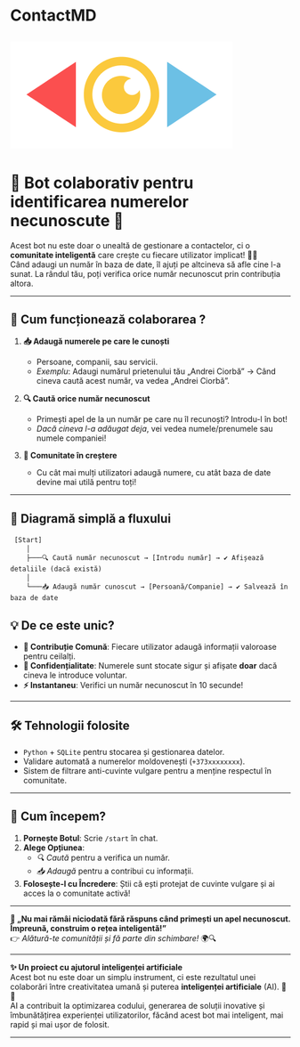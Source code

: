 # ContactMD
![](https://github.com/rzvn332/ContactMD-TelegramBot/blob/main/images/logo.png)
---
# 🌟 Bot colaborativ pentru identificarea numerelor necunoscute 🌟  

Acest bot nu este doar o unealtă de gestionare a contactelor, ci o **comunitate inteligentă** care crește cu fiecare utilizator implicat! 📲✨  
Când adaugi un număr în baza de date, îl ajuți pe altcineva să afle cine l-a sunat. La rândul tău, poți verifica orice număr necunoscut prin contribuția altora.  

---

## 🚀 **Cum funcționează colaborarea ?**  

1. **📥 Adaugă numerele pe care le cunoști**  
   - Persoane, companii, sau servicii.  
   - *Exemplu*: Adaugi numărul prietenului tău „Andrei Ciorbă” → Când cineva caută acest număr, va vedea „Andrei Ciorbă”.  

2. **🔍 Caută orice număr necunoscut**  
   - Primești apel de la un număr pe care nu îl recunoști? Introdu-l în bot!  
   - *Dacă cineva l-a adăugat deja*, vei vedea numele/prenumele sau numele companiei!  

3. **🌱 Comunitate în creștere**  
   - Cu cât mai mulți utilizatori adaugă numere, cu atât baza de date devine mai utilă pentru toți!  

---

## 📌 **Diagramă simplă a fluxului**  

```plaintext
 [Start]  
    │  
    ├───🔍 Caută număr necunoscut → [Introdu număr] → ✔️ Afișează detaliile (dacă există)  
    │  
    └───📥 Adaugă număr cunoscut → [Persoană/Companie] → ✔️ Salvează în baza de date  
```
## 💡 **De ce este unic?**  

- **🤝 Contribuție Comună**: Fiecare utilizator adaugă informații valoroase pentru ceilalți.  
- **🔐 Confidențialitate**: Numerele sunt stocate sigur și afișate **doar** dacă cineva le introduce voluntar.  
- **⚡ Instantaneu**: Verifici un număr necunoscut în 10 secunde!  

---

## 🛠️ **Tehnologii folosite**  

- `Python` + `SQLite` pentru stocarea și gestionarea datelor.  
- Validare automată a numerelor moldovenești (`+373xxxxxxxx`).  
- Sistem de filtrare anti-cuvinte vulgare pentru a menține respectul în comunitate.  

---

## 📢 **Cum începem?**  

1. **Pornește Botul**: Scrie `/start` în chat.  
2. **Alege Opțiunea**:  
   - *🔍 Caută* pentru a verifica un număr.  
   - *📥 Adaugă* pentru a contribui cu informații.  
3. **Folosește-l cu Încredere**: Știi că ești protejat de cuvinte vulgare și ai acces la o comunitate activă!  

--- 

**💬 „Nu mai rămâi niciodată fără răspuns când primești un apel necunoscut. Împreună, construim o rețea inteligentă!”**  
👉 *Alătură-te comunității și fă parte din schimbare!* 🌍🔍

---

**✨ Un proiect cu ajutorul inteligenței artificiale**  
Acest bot nu este doar un simplu instrument, ci este rezultatul unei colaborări între creativitatea umană și puterea **inteligenței artificiale** (AI). 🤖💡  
AI a contribuit la optimizarea codului, generarea de soluții inovative și îmbunătățirea experienței utilizatorilor, făcând acest bot mai inteligent, mai rapid și mai ușor de folosit.  

---


